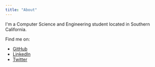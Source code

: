 ```yaml
---
title: "About"
---
```


I'm a Computer Science and Engineering student located in Southern California.

Find me on:
* [GitHub](https://github.com/MarkusG)
* [LinkedIn](https://www.linkedin.com/in/mark-gross-a73266173/)
* [Twitter](https://twitter.com/Mark__Gross)
